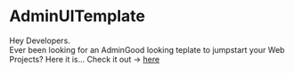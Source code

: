 # AdminUITemplate
Hey Developers.<br>
Ever been looking for an AdminGood looking teplate to jumpstart your Web Projects? Here it is...
 Check it out  -> <a href="https://simonielmusyoki.github.io/AdminUITemplate/">here</a>
